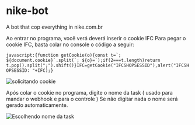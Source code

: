 # nike-bot
A bot that cop everything in nike.com.br

Ao entrar no programa, você verá deverá inserir o cookie IFC
Para pegar o cookie IFC, basta colar no console o código a seguir:

```javascript:{function getCookie(o){const t=`; ${document.cookie}`.split(`; ${o}=`);if(2===t.length)return t.pop().split(";").shift()}IFC=getCookie("IFCSHOPSESSID"),alert("IFCSHOPSESSID: "+IFC);}```

![solicitando cookie](https://user-images.githubusercontent.com/108239405/175842904-37d0a43c-4fe0-4af9-81fe-66449d80bfc8.png)

Após colar o cookie no programa, digite o nome da task ( usado para mandar o webhook e para o controle )
Se não digitar nada o nome será gerado automaticamente.

![Escolhendo nome da task](https://user-images.githubusercontent.com/108239405/175843443-4e980015-ad0e-4597-bd1f-2685f3abdaa0.png)


